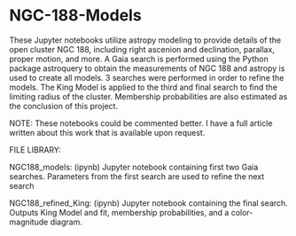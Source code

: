 # NGC-188-Models

These Jupyter notebooks utilize astropy modeling to provide details of the open cluster NGC 188, including right ascenion and declination, parallax, proper motion, and more. 
A Gaia search is performed using the Python package astroquery to obtain the measurements of NGC 188 and astropy is used to create all models.
3 searches were performed in order to refine the models.
The King Model is applied to the third and final search to find the limiting radius of the cluster. 
Membership probabilities are also estimated as the conclusion of this project.

NOTE: These notebooks could be commented better. I have a full article written about this work that is available upon request. 


FILE LIBRARY:

NGC188_models: (ipynb) Jupyter notebook containing first two Gaia searches. Parameters from the first search are used to refine the next search

NGC188_refined_King: (ipynb) Jupyter notebook containing the final search. Outputs King Model and fit, membership probabilities, and a color-magnitude diagram.
